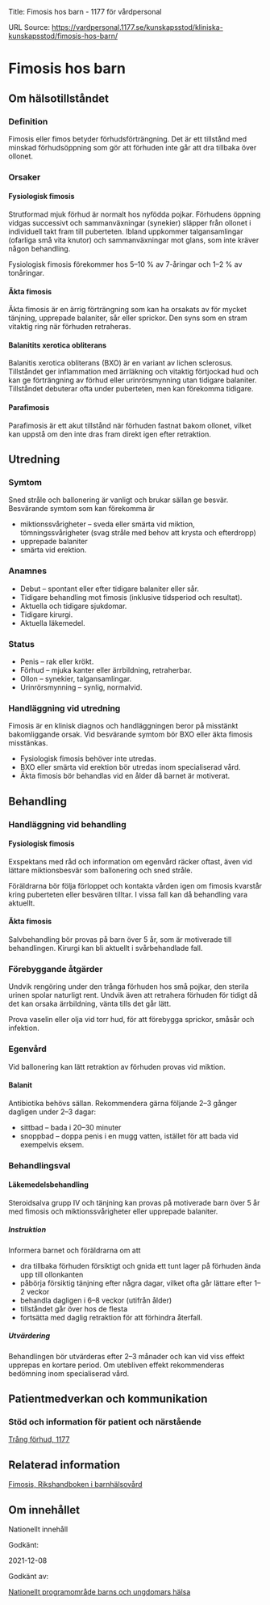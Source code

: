 Title: Fimosis hos barn - 1177 för vårdpersonal

URL Source: https://vardpersonal.1177.se/kunskapsstod/kliniska-kunskapsstod/fimosis-hos-barn/

Fimosis hos barn
================

Om hälsotillståndet
-------------------

### Definition

Fimosis eller fimos betyder förhudsförträngning. Det är ett tillstånd med minskad förhudsöppning som gör att förhuden inte går att dra tillbaka över ollonet.

### Orsaker

#### Fysiologisk fimosis

Strutformad mjuk förhud är normalt hos nyfödda pojkar. Förhudens öppning vidgas successivt och sammanväxningar (synekier) släpper från ollonet i individuell takt fram till puberteten. Ibland uppkommer talgansamlingar (ofarliga små vita knutor) och sammanväxningar mot glans, som inte kräver någon behandling.

Fysiologisk fimosis förekommer hos 5–10 % av 7-åringar och 1–2 % av tonåringar.

#### Äkta fimosis

Äkta fimosis är en ärrig förträngning som kan ha orsakats av för mycket tänjning, upprepade balaniter, sår eller sprickor. Den syns som en stram vitaktig ring när förhuden retraheras.

#### Balanitits xerotica obliterans

Balanitis xerotica obliterans (BXO) är en variant av lichen sclerosus. Tillståndet ger inflammation med ärrläkning och vitaktig förtjockad hud och kan ge förträngning av förhud eller urinrörsmynning utan tidigare balaniter. Tillståndet debuterar ofta under puberteten, men kan förekomma tidigare.

#### Parafimosis

Parafimosis är ett akut tillstånd när förhuden fastnat bakom ollonet, vilket kan uppstå om den inte dras fram direkt igen efter retraktion.

Utredning
---------

### Symtom

Sned stråle och ballonering är vanligt och brukar sällan ge besvär. Besvärande symtom som kan förekomma är

*   miktionssvårigheter – sveda eller smärta vid miktion, tömningssvårigheter (svag stråle med behov att krysta och efterdropp)
*   upprepade balaniter
*   smärta vid erektion.

### Anamnes

*   Debut – spontant eller efter tidigare balaniter eller sår.
*   Tidigare behandling mot fimosis (inklusive tidsperiod och resultat).
*   Aktuella och tidigare sjukdomar.
*   Tidigare kirurgi.
*   Aktuella läkemedel.

### Status

*   Penis – rak eller krökt.
*   Förhud – mjuka kanter eller ärrbildning, retraherbar.
*   Ollon – synekier, talgansamlingar.
*   Urinrörsmynning – synlig, normalvid.

### Handläggning vid utredning

Fimosis är en klinisk diagnos och handläggningen beror på misstänkt bakomliggande orsak. Vid besvärande symtom bör BXO eller äkta fimosis misstänkas.

*   Fysiologisk fimosis behöver inte utredas.
*   BXO eller smärta vid erektion bör utredas inom specialiserad vård.
*   Äkta fimosis bör behandlas vid en ålder då barnet är motiverat.

Behandling
----------

### Handläggning vid behandling

#### Fysiologisk fimosis

Exspektans med råd och information om egenvård räcker oftast, även vid lättare miktionsbesvär som ballonering och sned stråle.

Föräldrarna bör följa förloppet och kontakta vården igen om fimosis kvarstår kring puberteten eller besvären tilltar. I vissa fall kan då behandling vara aktuellt.

#### Äkta fimosis

Salvbehandling bör provas på barn över 5 år, som är motiverade till behandlingen. Kirurgi kan bli aktuellt i svårbehandlade fall.

### Förebyggande åtgärder

Undvik rengöring under den trånga förhuden hos små pojkar, den sterila urinen spolar naturligt rent. Undvik även att retrahera förhuden för tidigt då det kan orsaka ärrbildning, vänta tills det går lätt.

Prova vaselin eller olja vid torr hud, för att förebygga sprickor, småsår och infektion.

### Egenvård

Vid ballonering kan lätt retraktion av förhuden provas vid miktion.

#### Balanit

Antibiotika behövs sällan. Rekommendera gärna följande 2–3 gånger dagligen under 2–3 dagar:

*   sittbad – bada i 20–30 minuter
*   snoppbad – doppa penis i en mugg vatten, istället för att bada vid exempelvis eksem.

### Behandlingsval

#### Läkemedelsbehandling

Steroidsalva grupp IV och tänjning kan provas på motiverade barn över 5 år med fimosis och miktionssvårigheter eller upprepade balaniter.

##### Instruktion

Informera barnet och föräldrarna om att

*   dra tillbaka förhuden försiktigt och gnida ett tunt lager på förhuden ända upp till ollonkanten
*   påbörja försiktig tänjning efter några dagar, vilket ofta går lättare efter 1–2 veckor
*   behandla dagligen i 6–8 veckor (utifrån ålder)
*   tillståndet går över hos de flesta
*   fortsätta med daglig retraktion för att förhindra återfall.

##### Utvärdering

Behandlingen bör utvärderas efter 2–3 månader och kan vid viss effekt upprepas en kortare period. Om utebliven effekt rekommenderas bedömning inom specialiserad vård.

Patientmedverkan och kommunikation
----------------------------------

### Stöd och information för patient och närstående

[Trång förhud, 1177](https://www.1177.se/sjukdomar--besvar/konsorgan/forhud/trang-forhud-hos-barn/)

Relaterad information
---------------------

[Fimosis, Rikshandboken i barnhälsovård](https://www.rikshandboken-bhv.se/somatik/uro-genitalt---oversikt/fimosis---trang-forhud/)

Om innehållet
-------------

Nationellt innehåll

Godkänt:

2021-12-08

Godkänt av:

[Nationellt programområde barns och ungdomars hälsa](https://kunskapsstyrningvard.se/kunskapsstyrningvard/programomradenochsamverkansgrupper/nationellaprogramomraden/npobarnochungdomarshalsa.56424.html)

